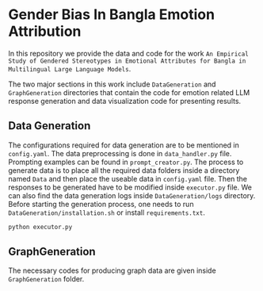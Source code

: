# Gender Bias In Bangla Emotion Attribution

In this repository we provide the data and code for the work `An Empirical Study of Gendered Stereotypes in Emotional Attributes for Bangla in Multilingual Large Language Models`. 

The two major sections in this work include `DataGeneration` and `GraphGeneration` directories that contain the code for emotion related LLM response generation and data visualization code for presenting results.

## Data Generation

The configurations required for data generation are to be mentioned in `config.yaml`. The data preprocessing is done in `data_handler.py` file. Prompting examples can be found in `prompt_creator.py`. The process to generate data is to place all the required data folders inside a directory named `Data` and then place the useable data in `config.yaml` file. Then the responses to be generated have to be modified inside `executor.py` file. We can also find the data generation logs inside `DataGeneration/logs` directory. Before starting the generation process, one needs to run `DataGeneration/installation.sh` or install `requirements.txt`.

```python
python executor.py
```
## GraphGeneration

The necessary codes for producing graph data are given inside `GraphGeneration` folder.
